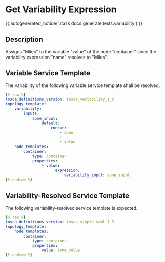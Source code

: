 # Get Variability Expression

{{ autogenerated_notice('./task docs:generate:tests:variability') }}

## Description

Assigns "Miles" to the variable "value" of the node "container" since the variability expression "name" resolves to "Miles".

## Variable Service Template

The variability of the following variable service template shall be resolved.

```yaml linenums="1"
{% raw %}
tosca_definitions_version: tosca_variability_1_0
topology_template:
    variability:
        inputs:
            some_input:
                default:
                    concat:
                        - some
                        - _
                        - value
    node_templates:
        container:
            type: container
            properties:
                - value:
                      expression:
                          variability_input: some_input
{% endraw %}
```




## Variability-Resolved Service Template

The following variability-resolved service template is expected.

```yaml linenums="1"
{% raw %}
tosca_definitions_version: tosca_simple_yaml_1_3
topology_template:
    node_templates:
        container:
            type: container
            properties:
                value: some_value
{% endraw %}
```

